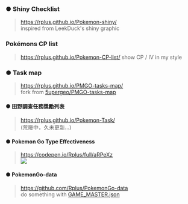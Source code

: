 ### ● Shiny Checklist

> https://rplus.github.io/Pokemon-shiny/  
> inspired from LeekDuck's shiny graphic


### Pokémons CP list

> https://rplus.github.io/Pokemon-CP-list/
> show CP / IV in my style


### ● Task map

> https://rplus.github.io/PMGO-tasks-map/  
> fork from [5upergeo/PMGO-tasks-map](https://github.com/5upergeo/PMGO-tasks-map)


#### ● 田野調查任務獎勵列表

> https://rplus.github.io/Pokemon-Task/  
> (荒廢中，久未更新…)


#### ● Pokemon Go Type Effectiveness

> https://codepen.io/Rplus/full/aRPeXz  
> ![](https://pbs.twimg.com/media/DqaB62IV4AIRXy9.jpg)


#### ● PokemonGo-data

> https://github.com/Rplus/PokemonGo-data  
> do something with [GAME_MASTER.json](https://github.com/pokemongo-dev-contrib/pokemongo-game-master)
